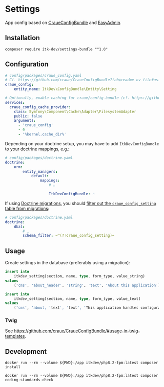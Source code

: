 # Settings

App config based on [CraueConfigBundle](https://github.com/craue/CraueConfigBundle) and [EasyAdmin](https://symfony.com/bundles/EasyAdminBundle/).

## Installation

```shell
composer require itk-dev/settings-bundle "^1.0"
```

## Configuration

```yaml
# config/packages/craue_config.yaml
# Cf. https://github.com/craue/CraueConfigBundle?tab=readme-ov-file#using-a-custom-entity-for-settings
craue_config:
    entity_name: ItkDev\ConfigBundle\Entity\Setting

# Optionally, enable caching for craue/config-bundle (cf. https://github.com/craue/CraueConfigBundle/#enable-caching-optional)
services:
  craue_config_cache_provider:
    class: Symfony\Component\Cache\Adapter\FilesystemAdapter
    public: false
    arguments:
      - 'craue_config'
      - 0
      - '%kernel.cache_dir%'
```

Depending on your doctrine setup, you may have to add `ItkDevConfigBundle` to your doctrine mappings, e.g.:

```yaml
# config/packages/doctrine.yaml
doctrine:
    orm:
        entity_managers:
            default:
                mappings:
                    # …

                    ItkDevConfigBundle: ~
```

If using [Doctrine
migrations](https://github.com/doctrine/DoctrineMigrationsBundle), you
should [filter out the `craue_config_setting` table from
migrations](https://symfony.com/doc/current/bundles/DoctrineMigrationsBundle/index.html#manual-tables):

```yaml
# config/packages/doctrine.yaml
doctrine:
    dbal:
        # …
        schema_filter: ~^(?!craue_config_setting)~
```

## Usage

Create settings in the database (preferably using a migration):

```sql
insert into
    itkdev_setting(section, name, type, form_type, value_string)
values
    ('cms', 'about_header', 'string', 'text', 'About this application');

insert into
    itkdev_setting(section, name, type, form_type, value_text)
values
    ('cms', 'about, 'text', 'text', 'This application handles configuration on the database.);
```

### Twig

See <https://github.com/craue/CraueConfigBundle/#usage-in-twig-templates>.

## Development

``` shell
docker run --rm --volume ${PWD}:/app itkdev/php8.2-fpm:latest composer install
```

``` shell
docker run --rm --volume ${PWD}:/app itkdev/php8.2-fpm:latest composer coding-standards-check

```
